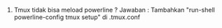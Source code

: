 1. Tmux tidak bisa meload powerline ? 
   Jawaban : 
   Tambahkan "run-shell powerline-config tmux setup" di .tmux.conf 
